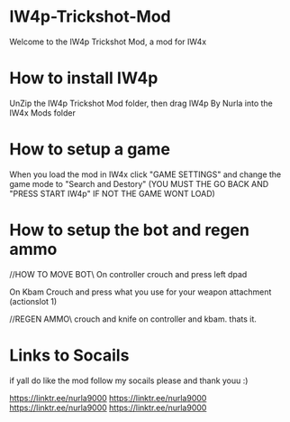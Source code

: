 # IW4p-Trickshot-Mod

Welcome to the IW4p Trickshot Mod, a mod for IW4x


# How to install IW4p

UnZip the IW4p Trickshot Mod folder, then drag IW4p By Nurla into the IW4x Mods folder

# How to setup a game

When you load the mod in IW4x click "GAME SETTINGS" and change the game mode to "Search and Destory"
	(YOU MUST THE GO BACK AND "PRESS START IW4p" IF NOT THE GAME WONT LOAD)


# How to setup the bot and regen ammo

//HOW TO MOVE BOT\\
On controller crouch and press left dpad

On Kbam Crouch and press what you use for your weapon attachment (actionslot 1)

//REGEN AMMO\\
crouch and knife on controller and kbam. thats it.


# Links to Socails

if yall do like the mod follow my socails please and thank youu :)

https://linktr.ee/nurla9000
https://linktr.ee/nurla9000
https://linktr.ee/nurla9000
https://linktr.ee/nurla9000

